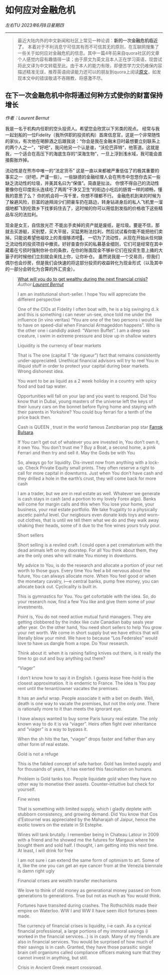 # 如何应对金融危机
*左右TU 2023年6月8日星期四*

----

> 最近大陆内外的中文新闻和社区上常见一种论调：**新的一次金融危机临近了**。
> 本着对于不利消息宁可信其有而不可信其无的原则，在互联网搜集了一些关于如何应对金融危机的信息。其中一篇4年前来自quora社区的文章个人感觉内容有趣值得一读；由于原文为英文且本人正在学习英语，现尝试将此文译为中文转载至此。由于本人的能力有限，即便苦学力文仍难保内容描述精准无误，推荐英语阅读能力还可以的朋友到quora上阅读[原文](https://www.quora.com/What-will-you-do-to-get-wealthy-during-the-next-financial-crisis/answer/Laurent-Bernut)，如发现本文中的错误敬请不吝赐教，将感激不尽。 

## 在下一次金融危机中你将通过何种方式使你的财富保持增长
*作者：Laurent Bernut*

我是一名于机构内任职的空头投资人。希望您会欣赏以下另类的观点。
经常与我一起划船的一位Fidelity（我所供职的投资机构）首席信息官，这是一个非常随性的家伙，有次他在喝醉酒之后跟我说：“你会是我在金融末日时最想要立刻联系上的两个人之一”，“好吧”，我问他另一个认是谁，“沃伦巴菲特”，他答道。这就是我，一个适合在高压下的海底生存的“深海生物”，一旦上浮到浅水域，我可能会直接膨胀炸掉。

流动性是在熊市中唯一的“法定货币”
这是一直以来都被严重低估了的极其重要的事实之一（好吧，严谨一些）。一些缺德的金融经理人会在熊市中忽悠你去买一些缺乏流动性的垃圾，并美其名曰为“保值”。简直是扯淡。
你恨不得自己的流动性要像你在印度街头连续吃了两周“干净又卫生”的街边小吃后的肠胃一样的顺畅，懂我的意思了么？
你的机会将一泻千里，你想不理都不行。
金融危机到来的时候为了躲避风险，巨富的迪拜阔少们把豪车扔在路边，转身钻进身后的私人飞机里一溜烟地都飞到伦敦乡下找爹妈住去了，这时候的你可以用低到发指的价格收下这些精品车况的法拉利。

现金是女王，自信放光芒
不能出手卖掉的资产就是废纸，是垃圾。要是不信，那就去买游艇，买别墅，买大平层，买猛男粉法拉利，然后试试看你能不能把他们卖掉。只能说希望他祖坟上的青烟够浓吧🤣。
一切为了流动性，从现在开始从任何缺乏流动性的投资项目中撤资。好好查查你买的私募基金细则，它们可是经常在其中藏着在亏损时强制你补仓的条款，在你的账面现金不够补它们在投资生意上捅的大篓子的时候他们立刻就会来找上你，让你补仓。
虽然说我是一个交易员，但我们偶尔也会炒房，但是我们会快速的将这部分投资的收益转化为现金形式（以及其中的一部分会转化为合算的外汇资金）。


>[What will you do to get wealthy during the next financial crisis?](https://www.quora.com/What-will-you-do-to-get-wealthy-during-the-next-financial-crisis/answer/Laurent-Bernut)
>*Author:[Laurent Bernut](https://www.quora.com/profile/Laurent-Bernut)*
>
> I am an institutional short-seller. I hope You will appreciate the
> different perspective
> 
> One of the CIOs at Fidelity I often boat with, he is a big swinging
> d..k and this is something i can never un-see, once told me under the
> influence (in vino veritas) “You are one of the two persons i would
> like to have on speed-dial when Financial Armageddon happens”. Who is
> the other one i candidly asked: “Warren Buffet”. I am a deep sea
> creature, i swim in extreme pressure and blow up in shallow waters
> 
> Liquidity is the currency of bear markets
> 
> That is The one (capital T “de rigueur”) fact that remains
> consistently under-appreciated. Unethical financial advisors will try
> to reel You in illiquid stuff in order to protect your capital during
> bear markets. Wrong dishonest idea.
> 
> You want to be as liquid as a 2 week holiday in a country with spicy
> food and bad tap water.
> 
> Opportunities will fall on your lap and you want to respond. Did You
> know that in Dubai, young masters of the universe left the keys of
> their luxury cars on the bonnet before flying home and staying with
> their parents in Yorkshire? You could buy ferrari for a tenth of the
> price back then.
> 
> Cash is QUEEN , trust in the world famous Zanzibarian pop star [Farrok
> Bulsara](https://en.wikipedia.org/wiki/Freddie_Mercury
> "en.wikipedia.org").
> 
> If You can’t get out of whatever you are invested in, You don’t own
> it, it own You. You don’t trust me ? Buy a Boat, a second home, a pink
> Ferrari and then try and sell it. May the Gods be with You
> 
> So, always go for liquidity. Dis-invest now from anything with a
> lock-up. Check Private Equity small prints. They often reserve a right
> to call for more capital in downturns. Just when You don’t have cash
> and they drilled a hole in the earth’s crust, they will come back for
> more cash
> 
> I am a trader, but we are in real estate as well. Whatever we generate
> is cash stays in cash (and a portion to my lovely Forex algo). Banks
> will come for margin calls and this when You lose your home, your
> business, your real estate portfolio. We take frugality to a
> physically ascetic painful level. Our neigbours even donate kids toys
> and worn-out clothes, that is until we tell them what we do and they
> walk away shaking their heads, some of it due to the fine wines yours
> truly pour.
> 
> Short sellers
> 
> Short selling is a reviled craft. I could open a pet crematorium with
> the dead animals left on my doorstep. For all You think about them,
> they are the only ones who will make You money in downturns.
> 
> My advice to You, is do the research and allocate a portion of your
> net worth to those guys. Every time You feel a bit nervous about the
> future, You can always allocate more. When You feel good or when the
> monetary cavalry, i—e central banks, pump free money, you can allocate
> back out. Cyclicality is built in.
> 
> This is gymnastics for You. You get cofortable with the idea. So, do
> your research now, find a few You like and give them some of your
> investments.
> 
> Point is, You do not need active mutual fund managers. They are
> getting clobbered by the index like cute Canadian baby seals year
> after year. On the other hand, You need short sellers to help You grow
> your net worth. We come in short supply but we have ethics that will
> literally blow your mind. We have to because “Los Federales” would
> love to have us dangle from a rope. Do Your research.
> 
> Think about it: when it is raining falling knives out there, is it
> really the time to go out and buy anything out there?
> 
> “Viager”
> 
> I don’t know how to say it in English. I guess lease free-hold is the
> closest approximation. It is endemic to France. The idea is You pay
> rent until the tenant/owner vacates the premises.
> 
> It has an awful wrap. People associate it with a bet on death. Well,
> death is one way to vacate the premises, but not the only one. There
> is rationally more to it than meets the ignorant eye.
> 
> I have always wanted to buy some Paris luxury real estate. The only
> known way to do it is via “viager”. Heirs often fight over inheritance
> and “viager” is a way to bypass it.
> 
> When the sh hits the fan, “viager” drops faster and father than any
> other form of real estate.
> 
> Gold is not a refuge
> 
> This is the fabled concept of safe harbor. Gold has limited supply and
> for thousands of years, it has exerted this fascination on humans.
> 
> Problem is Gold tanks too. People liquidate gold when they have no
> other way to monetise their assets. Counter-intuitive but check for
> yourself.
> 
> Fine wines
> 
> That is something with limited supply, which i gladly deplete with
> stubborn consistency, and growing demand. Did You know that Cos
> d’Estournel was appreciated by the Maharajah of Jaipur, hence the
> exotic towers on the estate in St Estephe.
> 
> Wines will tank brutally. I remember being in Chateau Latour in 2009
> with a friend and he showed me the futures for Margaux where he bought
> them and sold half. I thought, i am getting into this next time. At
> least, I will drink for free
> 
> I am not sure i can extend the same form of optimism to art. Some of
> it, like the one you can get an eye cancer from at the Venezia
> biennale is damn right ugly
> 
> Financial crises are wealth transfer mechanisms
> 
> We love to think of old money as generational money passed on from
> generations to generations. True but not as much as You would think.
> 
> Fortunes have transited during crashes. The Rothschilds made their
> empire on Waterloo. WW I and WW II have seen illicit fortunes been
> made.
> 
> The currency of financial crises is liquidity, i-e cash. As a cynical
> financial professional, a large portions of my immoral savings (i
> worked in the financial services…) is in cash. Many of my friends are
> also in financial services. You would be surprised of how much of
> their savings is in cash. Granted, they have those parasitic single
> brain cell organisms called compliance officers making sure that they
> cannot invest in anything, but still.
> 
> Crisis in Ancient Greek meant crossroad.
